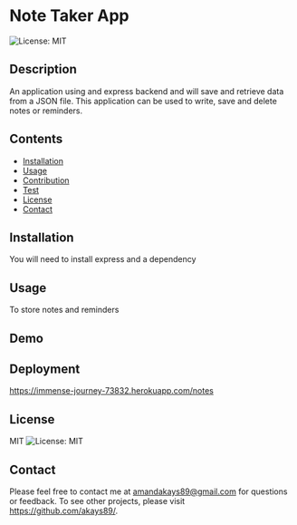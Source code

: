 
# Note Taker App
![License: MIT](https://img.shields.io/badge/License-MIT-yellow.svg)
## Description
An application using and express backend and will save and retrieve data from a JSON file. This application can be used to write, save and delete notes or reminders.
## Contents
* [Installation](#Installation)
* [Usage](#Usage)
* [Contribution](#Contributions)
* [Test](#Test)
* [License](#License)
* [Contact](#Questions?)
## Installation
 You will need to install express and a dependency
## Usage
To store notes and reminders
## Demo

## Deployment
https://immense-journey-73832.herokuapp.com/notes
## License
MIT
![License: MIT](https://img.shields.io/badge/License-MIT-yellow.svg)
## Contact
Please feel free to contact me at amandakays89@gmail.com for questions or feedback. 
To see other projects, please visit https://github.com/akays89/.
